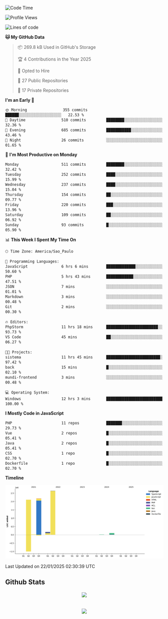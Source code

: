  
<!--START_SECTION:waka-->
![Code Time](http://img.shields.io/badge/Code%20Time-1%2C752%20hrs%208%20mins-blue)

![Profile Views](http://img.shields.io/badge/Profile%20Views-0-blue)

![Lines of code](https://img.shields.io/badge/From%20Hello%20World%20I%27ve%20Written-7.2%20million%20lines%20of%20code-blue)

**🐱 My GitHub Data** 

> 📦 269.8 kB Used in GitHub's Storage 
 > 
> 🏆 4 Contributions in the Year 2025
 > 
> 💼 Opted to Hire
 > 
> 📜 27 Public Repositories 
 > 
> 🔑 17 Private Repositories 
 > 
**I'm an Early 🐤** 

```text
🌞 Morning                355 commits         ██████░░░░░░░░░░░░░░░░░░░   22.53 % 
🌆 Daytime                510 commits         ████████░░░░░░░░░░░░░░░░░   32.36 % 
🌃 Evening                685 commits         ███████████░░░░░░░░░░░░░░   43.46 % 
🌙 Night                  26 commits          ░░░░░░░░░░░░░░░░░░░░░░░░░   01.65 % 
```
📅 **I'm Most Productive on Monday** 

```text
Monday                   511 commits         ████████░░░░░░░░░░░░░░░░░   32.42 % 
Tuesday                  252 commits         ████░░░░░░░░░░░░░░░░░░░░░   15.99 % 
Wednesday                237 commits         ████░░░░░░░░░░░░░░░░░░░░░   15.04 % 
Thursday                 154 commits         ██░░░░░░░░░░░░░░░░░░░░░░░   09.77 % 
Friday                   220 commits         ███░░░░░░░░░░░░░░░░░░░░░░   13.96 % 
Saturday                 109 commits         ██░░░░░░░░░░░░░░░░░░░░░░░   06.92 % 
Sunday                   93 commits          █░░░░░░░░░░░░░░░░░░░░░░░░   05.90 % 
```


📊 **This Week I Spent My Time On** 

```text
🕑︎ Time Zone: America/Sao_Paulo

💬 Programming Languages: 
JavaScript               6 hrs 6 mins        █████████████░░░░░░░░░░░░   50.60 % 
PHP                      5 hrs 43 mins       ████████████░░░░░░░░░░░░░   47.51 % 
JSON                     7 mins              ░░░░░░░░░░░░░░░░░░░░░░░░░   01.01 % 
Markdown                 3 mins              ░░░░░░░░░░░░░░░░░░░░░░░░░   00.48 % 
Git                      2 mins              ░░░░░░░░░░░░░░░░░░░░░░░░░   00.30 % 

🔥 Editors: 
PhpStorm                 11 hrs 18 mins      ███████████████████████░░   93.73 % 
VS Code                  45 mins             ██░░░░░░░░░░░░░░░░░░░░░░░   06.27 % 

🐱‍💻 Projects: 
sistema                  11 hrs 45 mins      ████████████████████████░   97.42 % 
back                     15 mins             █░░░░░░░░░░░░░░░░░░░░░░░░   02.10 % 
mundi-frontend           3 mins              ░░░░░░░░░░░░░░░░░░░░░░░░░   00.48 % 

💻 Operating System: 
Windows                  12 hrs 3 mins       █████████████████████████   100.00 % 
```

**I Mostly Code in JavaScript** 

```text
PHP                      11 repos            ███████░░░░░░░░░░░░░░░░░░   29.73 % 
Vue                      2 repos             █░░░░░░░░░░░░░░░░░░░░░░░░   05.41 % 
Java                     2 repos             █░░░░░░░░░░░░░░░░░░░░░░░░   05.41 % 
CSS                      1 repo              █░░░░░░░░░░░░░░░░░░░░░░░░   02.70 % 
Dockerfile               1 repo              █░░░░░░░░░░░░░░░░░░░░░░░░   02.70 % 
```



**Timeline**

![Lines of Code chart](https://raw.githubusercontent.com/MaueDev/MaueDev/main/assets/bar_graph.png)


 Last Updated on 22/01/2025 02:30:39 UTC
<!--END_SECTION:waka-->

## Github Stats  
<div align="center"><img src="https://github-readme-stats.vercel.app/api/top-langs/?username=MaueDev&hide_border=true&layout=compact" align="center" /></div>  

<br/>  

<br/>  

<div align="center">
<img src="https://komarev.com/ghpvc/?username=MaueDev&&style=flat-square" align="center" />
</div>  
  
